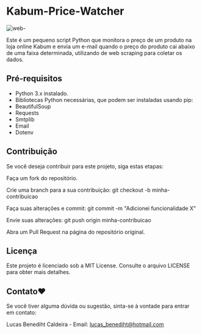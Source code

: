 # Kabum-Price-Watcher

![web-](https://github.com/Lucas-Benediht/Kabum-Price-Watcher/assets/110697669/65a32ae9-0549-499d-87cb-84094ef6e0e3)

Este é um pequeno script Python que monitora o preço de um produto na loja online Kabum e envia um e-mail quando o preço do produto cai abaixo de uma faixa determinada, utilizando de web scraping para coletar os dados.

## Pré-requisitos

- Python 3.x instalado.
- Bibliotecas Python necessárias, que podem ser instaladas usando pip:
- BeautifulSoup
- Requests
- Smtplib
- Email
- Dotenv

## Contribuição
Se você deseja contribuir para este projeto, siga estas etapas:

Faça um fork do repositório.

Crie uma branch para a sua contribuição: git checkout -b minha-contribuicao

Faça suas alterações e commit: git commit -m "Adicionei funcionalidade X"

Envie suas alterações: git push origin minha-contribuicao

Abra um Pull Request na página do repositório original.

## Licença
Este projeto é licenciado sob a MIT License. Consulte o arquivo LICENSE para obter mais detalhes.

## Contato❤️

Se você tiver alguma dúvida ou sugestão, sinta-se à vontade para entrar em contato:

Lucas Benediht Caldeira - Email: lucas_benediht@hotmail.com 

